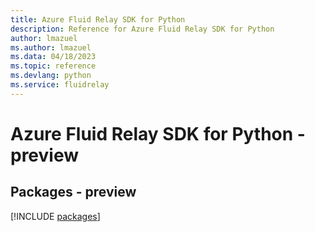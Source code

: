 ```yaml
---
title: Azure Fluid Relay SDK for Python
description: Reference for Azure Fluid Relay SDK for Python
author: lmazuel
ms.author: lmazuel
ms.data: 04/18/2023
ms.topic: reference
ms.devlang: python
ms.service: fluidrelay
---
```

# Azure Fluid Relay SDK for Python - preview
## Packages - preview
[!INCLUDE [packages](fluid-relay-index.md)]